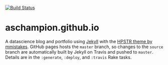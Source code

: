 [![Build Status](https://travis-ci.org/aschampion/aschampion.github.io.svg?branch=source)](https://travis-ci.org/aschampion/aschampion.github.io)

# aschampion.github.io

A datascience blog and portfolio using [Jekyll](http://jekyllrb.com) with the [HPSTR theme by mmistakes](https://github.com/mmistakes/hpstr-jekyll-theme). GitHub pages hosts the `master` branch, so changes to the `source` branch are automatically built by Jekyll on Travis and pushed to `master`. Details are in the `:generate`, `:deploy`, and `:travis` Rake tasks.
